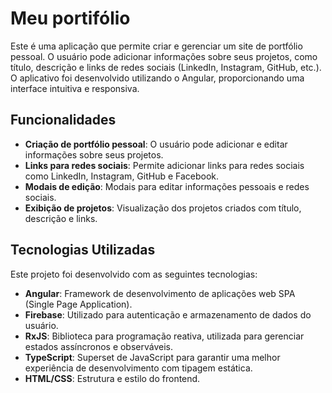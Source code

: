 # Meu portifólio

Este é uma aplicação que permite criar e gerenciar um site de portfólio pessoal. O usuário pode adicionar informações sobre seus projetos, como título, descrição e links de redes sociais (LinkedIn, Instagram, GitHub, etc.). O aplicativo foi desenvolvido utilizando o Angular, proporcionando uma interface intuitiva e responsiva.

## Funcionalidades

- **Criação de portfólio pessoal**: O usuário pode adicionar e editar informações sobre seus projetos.
- **Links para redes sociais**: Permite adicionar links para redes sociais como LinkedIn, Instagram, GitHub e Facebook.
- **Modais de edição**: Modais para editar informações pessoais e redes sociais.
- **Exibição de projetos**: Visualização dos projetos criados com título, descrição e links.

## Tecnologias Utilizadas

Este projeto foi desenvolvido com as seguintes tecnologias:

- **Angular**: Framework de desenvolvimento de aplicações web SPA (Single Page Application).
- **Firebase**: Utilizado para autenticação e armazenamento de dados do usuário.
- **RxJS**: Biblioteca para programação reativa, utilizada para gerenciar estados assíncronos e observáveis.
- **TypeScript**: Superset de JavaScript para garantir uma melhor experiência de desenvolvimento com tipagem estática.
- **HTML/CSS**: Estrutura e estilo do frontend.
